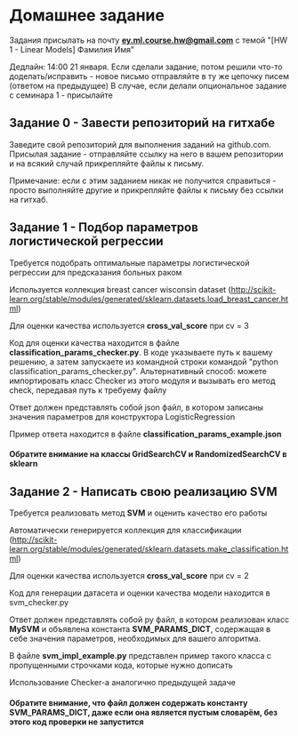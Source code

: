 # Домашнее задание

Задания присылать на почту **ey.ml.course.hw@gmail.com** с темой "[HW 1 - Linear Models] Фамилия Имя"


Дедлайн: 14:00 21 января.
Если сделали задание, потом решили что-то доделать/исправить - новое письмо отправляйте в ту же цепочку писем (ответом на предыдущее)
В случае, если делали опциональное задание с семинара 1 - присылайте 

## Задание 0 - Завести репозиторий на гитхабе
Заведите свой репозиторий для выполнения заданий на github.com. Присылая задание - отправляйте ссылку на него в вашем репозитории и на всякий случай прикрепляйте файлы к письму.

Примечание: если с этим заданием никак не получится справиться - просто выполняйте другие и прикрепляйте файлы к письму без ссылки на гитхаб.

## Задание 1 - Подбор параметров логистической регрессии

Требуется подобрать оптимальные параметры логистической регрессии для предсказания больных раком

Используется коллекция breast cancer wisconsin dataset (http://scikit-learn.org/stable/modules/generated/sklearn.datasets.load_breast_cancer.html)

Для оценки качества используется **cross_val_score** при cv = 3

Код для оценки качества находится в файле **classification_params_checker.py**. В коде указываете путь к вашему решению, а затем запускаете из командной строки командой "python classification_params_checker.py". Альтернативный способ: можете импортировать класс Checker из этого модуля и вызывать его метод check, передавая путь к требуему файлу

Ответ должен представлять собой json файл, в котором записаны значения параметров для конструктора LogisticRegression

Пример ответа находится в файле **classification_params_example.json**

#### Обратите внимание на классы **GridSearchCV** и **RandomizedSearchCV** в sklearn


## Задание 2 - Написать свою реализацию SVM

Требуется реализовать метод **SVM** и оценить качество его работы

Автоматически генерируется коллекция для классификации (http://scikit-learn.org/stable/modules/generated/sklearn.datasets.make_classification.html)

Для оценки качества используется **cross_val_score** при cv = 2

Код для генерации датасета и оценки качества модели находится в svm_checker.py

Ответ должен представлять собой py файл, в котором реализован класс **MySVM** и объявлена константа **SVM_PARAMS_DICT**, содержащая в себе значения параметров, необходимых для вашего алгоритма.

В файле **svm_impl_example.py** представлен пример такого класса с пропущенными строчками кода, которые нужно дописать

Использование Checker-a аналогично предыдущей задаче

#### Обратите внимание, что файл должен содержать константу SVM_PARAMS_DICT, даже если она является пустым словарём, без этого код проверки не запустится
